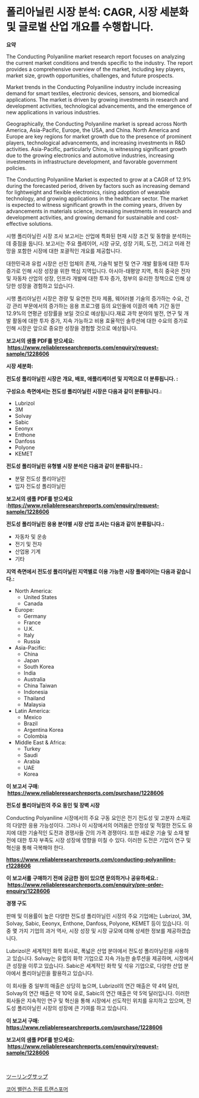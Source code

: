 <p><h1>폴리아닐린 시장 분석: CAGR, 시장 세분화 및 글로벌 산업 개요를 수행합니다.</h1></p><p><strong>요약</strong></p>
<p><p>The Conducting Polyaniline market research report focuses on analyzing the current market conditions and trends specific to the industry. The report provides a comprehensive overview of the market, including key players, market size, growth opportunities, challenges, and future prospects. </p><p>Market trends in the Conducting Polyaniline industry include increasing demand for smart textiles, electronic devices, sensors, and biomedical applications. The market is driven by growing investments in research and development activities, technological advancements, and the emergence of new applications in various industries.</p><p>Geographically, the Conducting Polyaniline market is spread across North America, Asia-Pacific, Europe, the USA, and China. North America and Europe are key regions for market growth due to the presence of prominent players, technological advancements, and increasing investments in R&D activities. Asia-Pacific, particularly China, is witnessing significant growth due to the growing electronics and automotive industries, increasing investments in infrastructure development, and favorable government policies.</p><p>The Conducting Polyaniline Market is expected to grow at a CAGR of 12.9% during the forecasted period, driven by factors such as increasing demand for lightweight and flexible electronics, rising adoption of wearable technology, and growing applications in the healthcare sector. The market is expected to witness significant growth in the coming years, driven by advancements in materials science, increasing investments in research and development activities, and growing demand for sustainable and cost-effective solutions.</p><p>시행 폴리아닐린 시장 조사 보고서는 산업에 특화된 현재 시장 조건 및 동향을 분석하는 데 중점을 둡니다. 보고서는 주요 플레이어, 시장 규모, 성장 기회, 도전, 그리고 미래 전망을 포함한 시장에 대한 포괄적인 개요를 제공합니다.</p><p>대한민국과 유럽 시장은 선진 업체의 존재, 기술적 발전 및 연구 개발 활동에 대한 투자 증가로 인해 시장 성장을 위한 핵심 지역입니다. 아시아-태평양 지역, 특히 중국은 전자 및 자동차 산업의 성장, 인프라 개발에 대한 투자 증가, 정부의 유리한 정책으로 인해 상당한 성장을 경험하고 있습니다.</p><p>시행 폴리아닐린 시장은 경량 및 유연한 전자 제품, 웨어러블 기술의 증가하는 수요, 건강 관리 부문에서의 증가하는 응용 프로그램 등의 요인들에 이끌려 예측 기간 동안 12.9%의 연평균 성장률을 보일 것으로 예상됩니다.재료 과학 분야의 발전, 연구 및 개발 활동에 대한 투자 증가, 지속 가능하고 비용 효율적인 솔루션에 대한 수요의 증가로 인해 시장은 앞으로 중요한 성장을 경험할 것으로 예상됩니다.</p></p>
<p><strong>보고서의 샘플 PDF를 받으세요: &nbsp;<a href="https://www.reliableresearchreports.com/enquiry/request-sample/1228606">https://www.reliableresearchreports.com/enquiry/request-sample/1228606</a></strong></p>
<p><strong>시장 세분화:</strong></p>
<p><strong> 전도성 폴리아닐린 시장은 개요, 배포, 애플리케이션 및 지역으로 더 분류됩니다. :</strong></p>
<p><strong>구성요소 측면에서는 전도성 폴리아닐린 시장은 다음과 같이 분류됩니다.:</strong></p>
<p><ul><li>Lubrizol</li><li>3M</li><li>Solvay</li><li>Sabic</li><li>Eeonyx</li><li>Enthone</li><li>Danfoss</li><li>Polyone</li><li>KEMET</li></ul></p>
<p><strong> 전도성 폴리아닐린 유형별 시장 분석은 다음과 같이 분류됩니다.:</strong></p>
<p><ul><li>분말 전도성 폴리아닐린</li><li>입자 전도성 폴리아닐린</li></ul></p>
<p><strong>보고서의 샘플 PDF를 받으세요 :<a href="https://www.reliableresearchreports.com/enquiry/request-sample/1228606">https://www.reliableresearchreports.com/enquiry/request-sample/1228606</a></strong></p>
<p><strong> 전도성 폴리아닐린 응용 분야별 시장 산업 조사는 다음과 같이 분류됩니다.:</strong></p>
<p><ul><li>자동차 및 운송</li><li>전기 및 전자</li><li>산업용 기계</li><li>기타</li></ul></p>
<p><strong>지역 측면에서 전도성 폴리아닐린 지역별로 이용 가능한 시장 플레이어는 다음과 같습니다.:</strong></p>
<p><ul>
    <li>
        North America:
        <ul>
            <li>United States</li>
            <li>Canada</li>
        </ul>
    </li>
    <li>
        Europe:
        <ul>
            <li>Germany</li>
            <li>France</li>
            <li>U.K.</li>
            <li>Italy</li>
            <li>Russia</li>
        </ul>
    </li>
    <li>
        Asia-Pacific:
        <ul>
            <li>China</li>
            <li>Japan</li>
            <li>South Korea</li>
            <li>India</li>
            <li>Australia</li>
            <li>China Taiwan</li>
            <li>Indonesia</li>
            <li>Thailand</li>
            <li>Malaysia</li>
        </ul>
    </li>
    <li>
        Latin America:
        <ul>
            <li>Mexico</li>
            <li>Brazil</li>
            <li>Argentina Korea</li>
            <li>Colombia</li>
        </ul>
    </li>
    <li>
        Middle East & Africa:
        <ul>
            <li>Turkey</li>
            <li>Saudi</li>
            <li>Arabia</li>
            <li>UAE</li>
            <li>Korea</li>
        </ul>
    </li>
    </ul></p>
<p><strong>이 보고서 구매: &nbsp;<a href="https://www.reliableresearchreports.com/purchase/1228606">https://www.reliableresearchreports.com/purchase/1228606</a></strong></p>
<p><strong>전도성 폴리아닐린의 주요 동인 및 장벽 시장</strong></p>
<p><p>Conducting Polyaniline 시장에서의 주요 구동 요인은 전기 전도성 및 고분자 소재로의 다양한 응용 가능성이다. 그러나 이 시장에서의 어려움은 안정성 및 적절한 전도도 유지에 대한 기술적인 도전과 경쟁사들 간의 가격 경쟁이다. 또한 새로운 기술 및 소재 발전에 대한 투자 부족도 시장 성장에 영향을 미칠 수 있다. 이러한 도전은 기업이 연구 및 혁신을 통해 극복해야 한다.</p></p>
<p><strong><a href="https://www.reliableresearchreports.com/conducting-polyaniline-r1228606">https://www.reliableresearchreports.com/conducting-polyaniline-r1228606</a></strong></p>
<p><strong>이 보고서를 구매하기 전에 궁금한 점이 있으면 문의하거나 공유하세요.: &nbsp;<a href="https://www.reliableresearchreports.com/enquiry/pre-order-enquiry/1228606">https://www.reliableresearchreports.com/enquiry/pre-order-enquiry/1228606</a></strong></p>
<p><strong>경쟁 구도</strong></p>
<p><p>판매 및 이용률이 높은 다양한 전도성 폴리아닐린 시장의 주요 기업에는 Lubrizol, 3M, Solvay, Sabic, Eeonyx, Enthone, Danfoss, Polyone, KEMET 등이 있습니다. 이 중 몇 가지 기업의 과거 역사, 시장 성장 및 시장 규모에 대해 상세한 정보를 제공하겠습니다. </p><p>Lubrizol은 세계적인 화학 회사로, 폭넓은 산업 분야에서 전도성 폴리아닐린을 사용하고 있습니다. Solvay는 유럽의 화학 기업으로 지속 가능한 솔루션을 제공하며, 시장에서 큰 성장을 이루고 있습니다. Sabic은 세계적인 화학 및 석유 기업으로, 다양한 산업 분야에서 폴리아닐린을 활용하고 있습니다.</p><p>이 회사들 중 일부의 매출은 상당히 높으며, Lubrizol의 연간 매출은 약 4억 달러, Solvay의 연간 매출은 약 10억 유로, Sabic의 연간 매출은 약 5억 달러입니다. 이러한 회사들은 지속적인 연구 및 혁신을 통해 시장에서 선도적인 위치를 유지하고 있으며, 전도성 폴리아닐린 시장의 성장에 큰 기여를 하고 있습니다.</p></p>
<p><strong>이 보고서 구매: &nbsp; <a href="https://www.reliableresearchreports.com/purchase/1228606">https://www.reliableresearchreports.com/purchase/1228606</a></strong></p>
<p><strong>보고서의 샘플 PDF를 받으세요: &nbsp;<a href="https://www.reliableresearchreports.com/enquiry/request-sample/1228606">https://www.reliableresearchreports.com/enquiry/request-sample/1228606</a></strong><strong></strong></p>
<p>&nbsp;</p>
<p><p><a href="https://github.com/ppmazlotr77499/Market-Research-Report-List-1/blob/main/237239832868.md">ツーリングサップ</a></p><p><a href="https://medium.com/@carlosrtzkzhj/2024-2031%EB%85%84-%EA%B8%B0%EA%B0%84%EC%9D%84-%EC%9C%84%ED%95%9C-%EC%BD%94%EC%96%B4-%EB%B0%B8%EB%9F%B0%EC%8A%A4-%EC%A0%84%EB%A5%98-%ED%8A%B8%EB%9E%9C%EC%8A%A4%ED%8F%AC%EB%A8%B8-%EC%8B%9C%EC%9E%A5-%ED%8A%B8%EB%A0%8C%EB%93%9C-%EB%B0%8F-%EC%8B%9C%EC%9E%A5-%EB%B6%84%EC%84%9D-%EC%98%88%EC%B8%A1-a356d2cbff5f">코어 밸런스 전류 트랜스포머</a></p></p>
